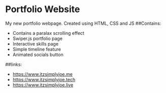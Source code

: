 # Portfolio Website

My new portfolio webpage.
Created using HTML, CSS and JS
##Contains:
- Contains a paralax scrolling effect
- Swiper.js portfolio page 
- Interactive skills page
- Simple timeline feature
- Animated socials button

##links:
- https://www.itzsimplyjoe.me
- https://www.itzsimplyjoe.tech
- https://www.itzsimplyjoe.live
